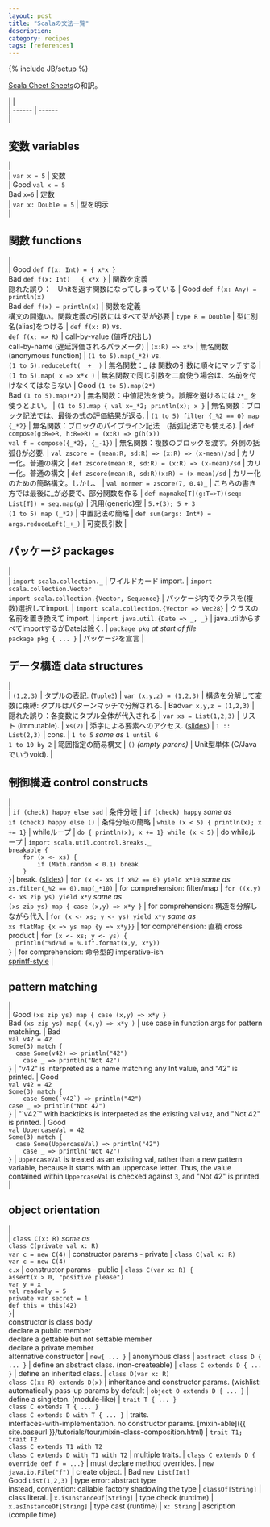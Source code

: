 ```yaml
---
layout: post
title: "Scalaの文法一覧"
description: 
category: recipes
tags: [references]
---
```

{% include JB/setup %}

[Scala Cheet Sheets](http://docs.scala-lang.org/cheatsheets/)の和訳。

|                                                                                                          |                 
| ------                                                                                                   | ------          
|  <h2 id="variables">変数 variables</h2>                                                                       |                 
|  `var x = 5`                                                                                             |  変数       
|  <span class="label success">Good</span> `val x = 5`<br> <span class="label important">Bad</span> `x=6`  |  定数       
|  `var x: Double = 5`                                                                                     |  型を明示  
|  <h2 id="functions">関数 functions</h2>                                                                       |                 
|  <span class="label success">Good</span> `def f(x: Int) = { x*x }`<br> <span class="label important">Bad</span> `def f(x: Int)   { x*x }` |  関数を定義 <br> 隠れた誤り：　Unitを返す関数になってしまっている 
|  <span class="label success">Good</span> `def f(x: Any) = println(x)`<br> <span class="label important">Bad</span> `def f(x) = println(x)` |  関数を定義 <br> 構文の間違い。関数定義の引数にはすべて型が必要
|  `type R = Double`                                                                                       |  型に別名(alias)をつける
|  `def f(x: R)` vs.<br> `def f(x: => R)`                                                                  |  call-by-value (値呼び出し) <br> call-by-name (遅延評価されるパラメータ) 
|  `(x:R) => x*x`                                                                                          |  無名関数(anonymous function)
|  `(1 to 5).map(_*2)` vs.<br> `(1 to 5).reduceLeft( _+_ )`                                                |  無名関数：_ は 関数の引数に順々にマッチする
|  `(1 to 5).map( x => x*x )`                                                                              |  無名関数で同じ引数を二度使う場合は、名前を付けなくてはならない
|  <span class="label success">Good</span> `(1 to 5).map(2*)`<br> <span class="label important">Bad</span> `(1 to 5).map(*2)` |  無名関数：中値記法を使う。誤解を避けるには `2*_` を使うとよい。
|  `(1 to 5).map { val x=_*2; println(x); x }`                                                             |  無名関数：ブロック記法では、最後の式の評価結果が返る. 
|  `(1 to 5) filter {_%2 == 0} map {_*2}`                                                                  |  無名関数：ブロックのパイプライン記法　(括弧記法でも使える). 
|  `def compose(g:R=>R, h:R=>R) = (x:R) => g(h(x))` <br> `val f = compose({_*2}, {_-1})`                   |  無名関数：複数のブロックを渡す。外側の括弧{}が必要. 
|  `val zscore = (mean:R, sd:R) => (x:R) => (x-mean)/sd`                                                   |  カリー化。普通の構文
|  `def zscore(mean:R, sd:R) = (x:R) => (x-mean)/sd`                                                       |  カリー化。普通の構文
|  `def zscore(mean:R, sd:R)(x:R) = (x-mean)/sd`                                                           |  カリー化のための簡略構文。しかし、 
|  `val normer = zscore(7, 0.4)_`                                                                          |  こちらの書き方では最後に_が必要で、部分関数を作る
|  `def mapmake[T](g:T=>T)(seq: List[T]) = seq.map(g)`                                                     |  汎用(generic)型
|  `5.+(3); 5 + 3` <br> `(1 to 5) map (_*2)`                                                               |  中置記法の簡略
|  `def sum(args: Int*) = args.reduceLeft(_+_)`                                                            |  可変長引数
|  <h2 id="packages">パッケージ packages</h2>                                                                         |                 
|  `import scala.collection._`                                                                             |  ワイルドカード import. 
|  `import scala.collection.Vector` <br> `import scala.collection.{Vector, Sequence}`                      |  パッケージ内でクラスを(複数)選択してimport. 
|  `import scala.collection.{Vector => Vec28}`                                                             |  クラスの名前を置き換えて import. 
|  `import java.util.{Date => _, _}`                                                                       |  java.utilからすべてimportするがDateは除く.
|  `package pkg` _at start of file_ <br> `package pkg { ... }`                                             |  パッケージを宣言
|  <h2 id="data_structures">データ構造 data structures</h2>                                                           |                 
|  `(1,2,3)`                                                                                               |  タプルの表記. (`Tuple3`) 
|  `var (x,y,z) = (1,2,3)`                                                                                 |  構造を分解して変数に束縛: タプルはパターンマッチで分解される.
|  <span class="label important">Bad</span>`var x,y,z = (1,2,3)`                                           |  隠れた誤り：各変数にタプル全体が代入される
|  `var xs = List(1,2,3)`                                                                                  |  リスト (immutable). 
|  `xs(2)`                                                                                                 |  添字による要素へのアクセス. ([slides](http://www.slideshare.net/Odersky/fosdem-2009-1013261/27)) 
|  `1 :: List(2,3)`                                                                                        |  cons. 
|  `1 to 5` _same as_ `1 until 6` <br> `1 to 10 by 2`                                                      |  範囲指定の簡易構文
|  `()` _(empty parens)_                                                                                   |  Unit型単体 (C/Javaでいうvoid). 
|  <h2 id="control_constructs">制御構造 control constructs</h2>                                                     |                 
|  `if (check) happy else sad`                                                                             |  条件分岐
|  `if (check) happy` _same as_ <br> `if (check) happy else ()`                                            |  条件分岐の簡略
|  `while (x < 5) { println(x); x += 1}`                                                                   |  whileループ
|  `do { println(x); x += 1} while (x < 5)`                                                                |  do whileループ
|  `import scala.util.control.Breaks._`<br>`breakable {`<br>`    for (x <- xs) {`<br>`        if (Math.random < 0.1) break`<br>`    }`<br>`}`|  break. ([slides](http://www.slideshare.net/Odersky/fosdem-2009-1013261/21)) 
|  `for (x <- xs if x%2 == 0) yield x*10` _same as_ <br>`xs.filter(_%2 == 0).map(_*10)`                    |  for comprehension: filter/map 
|  `for ((x,y) <- xs zip ys) yield x*y` _same as_ <br>`(xs zip ys) map { case (x,y) => x*y }`              |  for comprehension: 構造を分解しながら代入 
|  `for (x <- xs; y <- ys) yield x*y` _same as_ <br>`xs flatMap {x => ys map {y => x*y}}`                  |  for comprehension: 直積 cross product 
|  `for (x <- xs; y <- ys) {`<br>    `  println("%d/%d = %.1f".format(x,y, x*y))`<br>`}`                     |  for comprehension: 命令型的 imperative-ish<br>[sprintf-style](http://java.sun.com/javase/6/docs/api/java/util/Formatter.html#syntax) 
|  <h2 id="pattern_matching">pattern matching</h2>                                                         |                 
|  <span class="label success">Good</span> `(xs zip ys) map { case (x,y) => x*y }`<br> <span class="label important">Bad</span> `(xs zip ys) map( (x,y) => x*y )` |  use case in function args for pattern matching. 
|  <span class="label important">Bad</span><br>`val v42 = 42`<br>`Some(3) match {`<br>`  case Some(v42) => println("42")`<br>`    case _ => println("Not 42")`<br>`}` |  "v42" is interpreted as a name matching any Int value, and "42" is printed. 
|  <span class="label success">Good</span><br>`val v42 = 42`<br>`Some(3) match {`<br>``    case Some(`v42`) => println("42")``<br>`case _ => println("Not 42")`<br>`}`  |  "\`v42\`" with backticks is interpreted as the existing val `v42`, and "Not 42" is printed. 
|  <span class="label success">Good</span><br>`val UppercaseVal = 42`<br>`Some(3) match {`<br>`  case Some(UppercaseVal) => println("42")`<br>`    case _ => println("Not 42")`<br>`}` |  `UppercaseVal` is treated as an existing val, rather than a new pattern variable, because it starts with an uppercase letter. Thus, the value contained within `UppercaseVal` is checked against `3`, and "Not 42" is printed. 
|  <h2 id="object_orientation">object orientation</h2>                                                     |                 
|  `class C(x: R)` _same as_ <br>`class C(private val x: R)`<br>`var c = new C(4)`                         |  constructor params - private 
|  `class C(val x: R)`<br>`var c = new C(4)`<br>`c.x`                                                      |  constructor params - public 
|  `class C(var x: R) {`<br>`assert(x > 0, "positive please")`<br>`var y = x`<br>`val readonly = 5`<br>`private var secret = 1`<br>`def this = this(42)`<br>`}`|<br>constructor is class body<br>declare a public member<br>declare a gettable but not settable member<br>declare a private member<br>alternative constructor
|  `new{ ... }`                                                                                            |  anonymous class 
|  `abstract class D { ... }`                                                                              |  define an abstract class. (non-createable) 
|  `class C extends D { ... }`                                                                             |  define an inherited class. 
|  `class D(var x: R)`<br>`class C(x: R) extends D(x)`                                                     |  inheritance and constructor params. (wishlist: automatically pass-up params by default
|  `object O extends D { ... }`                                                                            |  define a singleton. (module-like) 
|  `trait T { ... }`<br>`class C extends T { ... }`<br>`class C extends D with T { ... }`                  |  traits.<br>interfaces-with-implementation. no constructor params. [mixin-able]({{ site.baseurl }}/tutorials/tour/mixin-class-composition.html)
|  `trait T1; trait T2`<br>`class C extends T1 with T2`<br>`class C extends D with T1 with T2`             |  multiple traits. 
|  `class C extends D { override def f = ...}`	                                                           |  must declare method overrides. 
|  `new java.io.File("f")`                   	                                                           |  create object. 
|  <span class="label important">Bad</span> `new List[Int]`<br> <span class="label success">Good</span> `List(1,2,3)` |  type error: abstract type<br>instead, convention: callable factory shadowing the type 
|  `classOf[String]`                                                                                       |  class literal. 
|  `x.isInstanceOf[String]`                                                                                |  type check (runtime) 
|  `x.asInstanceOf[String]`                                                                                |  type cast (runtime) 
|  `x: String`                                                                                             |  ascription (compile time) 

